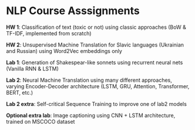 # NLP Course Asssignments

**HW 1**: Classification of text (toxic or not) using classic approaches (BoW & TF-IDF, implemented from scratch)

**HW 2**: Unsupervised Machine Translation for Slavic languages (Ukrainian and Russian) using Word2Vec embeddings only 

**Lab 1**: Generation of Shakespear-like sonnets using recurrent neural nets (Vanilla RNN & LSTM)

**Lab 2**: Neural Machine Translation using many different approaches, varying Encoder-Decoder architecture (LSTM, GRU, Attention, Transformer, BERT, etc.)

**Lab 2 extra**: Self-critical Sequence Training to improve one of lab2 models

**Optional extra lab**: Image captioning using CNN + LSTM architecture, trained on MSCOCO dataset
